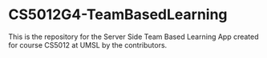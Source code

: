 # CS5012G4-TeamBasedLearning
This is the repository for the Server Side Team Based Learning App created for course CS5012 at UMSL by the contributors.
